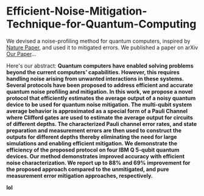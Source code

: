 # Efficient-Noise-Mitigation-Technique-for-Quantum-Computing
We devised a noise-profiling method for quantum computers, inspired by  [Nature Paper](https://www.nature.com/articles/s41567-020-0992-8), and used it to mitigated errors.
We published a paper on arXiv [Our Paper](https://arxiv.org/abs/2109.05136)...

Here's our abstract:
**Quantum computers have enabled solving problems beyond the current computers’ capabilities. However, this requires handling noise arising from unwanted interactions in these systems. Several protocols have been proposed to address efficient and accurate quantum noise profiling and mitigation. In this work, we propose a novel protocol that efficiently estimates the average output of a noisy quantum device to be used for quantum noise mitigation. The multi-qubit system average behavior is approximated as a special form of a Pauli Channel where Clifford gates are used to estimate the average output for circuits of different depths. The characterized Pauli channel error rates, and state preparation and measurement errors are then used to construct the outputs for different depths thereby eliminating the need for large simulations and enabling efficient mitigation. We demonstrate the efficiency of the proposed protocol on four IBM Q 5-qubit quantum devices. Our method demonstrates improved accuracy with efficient noise characterization. We report up to 88% and 69% improvement for the proposed approach compared to the unmitigated, and pure measurement error mitigation approaches, respectively.**

<strong>lol </strong>
